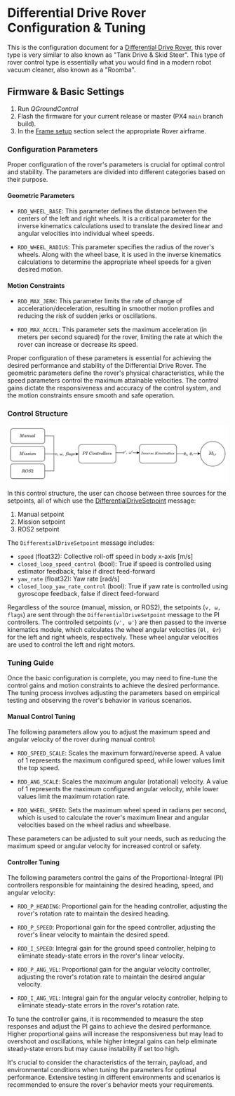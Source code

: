 # Differential Drive Rover Configuration & Tuning

This is the configuration document for a [Differential Drive Rover](../airframes/airframe_reference.md#rover_rover_aion_robotics_r1_ugv), this rover type is very similar to also known as "Tank Drive & Skid Steer". This type of rover control type is essentially what you would find in a modern robot vacuum cleaner, also known as a "Roomba". 

## Firmware & Basic Settings 

1. Run _QGroundControl_
2. Flash the firmware for your current release or master (PX4 `main` branch build).
3. In the [Frame setup](../config/airframe.md) section select the appropriate Rover airframe.

### Configuration Parameters

Proper configuration of the rover's parameters is crucial for optimal control and stability. The parameters are divided into different categories based on their purpose.

#### Geometric Parameters

- `RDD_WHEEL_BASE`: This parameter defines the distance between the centers of the left and right wheels. It is a critical parameter for the inverse kinematics calculations used to translate the desired linear and angular velocities into individual wheel speeds.

- `RDD_WHEEL_RADIUS`: This parameter specifies the radius of the rover's wheels. Along with the wheel base, it is used in the inverse kinematics calculations to determine the appropriate wheel speeds for a given desired motion.

#### Motion Constraints

- `RDD_MAX_JERK`: This parameter limits the rate of change of acceleration/deceleration, resulting in smoother motion profiles and reducing the risk of sudden jerks or oscillations.

- `RDD_MAX_ACCEL`: This parameter sets the maximum acceleration (in meters per second squared) for the rover, limiting the rate at which the rover can increase or decrease its speed.

Proper configuration of these parameters is essential for achieving the desired performance and stability of the Differential Drive Rover. The geometric parameters define the rover's physical characteristics, while the speed parameters control the maximum attainable velocities. The control gains dictate the responsiveness and accuracy of the control system, and the motion constraints ensure smooth and safe operation.

### Control Structure

![alt text](../../assets/config/rover/rover_control.png)

In this control structure, the user can choose between three sources for the setpoints, all of which use the [DifferentialDriveSetpoint](../msg_docs/DifferentialDriveSetpoint.md) message:

1. Manual setpoint
2. Mission setpoint
3. ROS2 setpoint

The `DifferentialDriveSetpoint` message includes:

- `speed` (float32): Collective roll-off speed in body x-axis [m/s]
- `closed_loop_speed_control` (bool): True if speed is controlled using estimator feedback, false if direct feed-forward
- `yaw_rate` (float32): Yaw rate [rad/s]
- `closed_loop_yaw_rate_control` (bool): True if yaw rate is controlled using gyroscope feedback, false if direct feed-forward

Regardless of the source (manual, mission, or ROS2), the setpoints (`v, ω, flags`) are sent through the `DifferentialDriveSetpoint` message to the PI controllers. The controlled setpoints (`v', ω'`) are then passed to the inverse kinematics module, which calculates the wheel angular velocities (`θl, θr`) for the left and right wheels, respectively. These wheel angular velocities are used to control the left and right motors.

### Tuning Guide

Once the basic configuration is complete, you may need to fine-tune the control gains and motion constraints to achieve the desired performance. The tuning process involves adjusting the parameters based on empirical testing and observing the rover's behavior in various scenarios.

#### Manual Control Tuning

The following parameters allow you to adjust the maximum speed and angular velocity of the rover during manual control:

- `RDD_SPEED_SCALE`: Scales the maximum forward/reverse speed. A value of 1 represents the maximum configured speed, while lower values limit the top speed.
  
- `RDD_ANG_SCALE`: Scales the maximum angular (rotational) velocity. A value of 1 represents the maximum configured angular velocity, while lower values limit the maximum rotation rate.
  
- `RDD_WHEEL_SPEED`: Sets the maximum wheel speed in radians per second, which is used to calculate the rover's maximum linear and angular velocities based on the wheel radius and wheelbase.

These parameters can be adjusted to suit your needs, such as reducing the maximum speed or angular velocity for increased control or safety.

#### Controller Tuning

The following parameters control the gains of the Proportional-Integral (PI) controllers responsible for maintaining the desired heading, speed, and angular velocity:

- `RDD_P_HEADING`: Proportional gain for the heading controller, adjusting the rover's rotation rate to maintain the desired heading.
  
- `RDD_P_SPEED`: Proportional gain for the speed controller, adjusting the rover's linear velocity to maintain the desired speed.
  
- `RDD_I_SPEED`: Integral gain for the ground speed controller, helping to eliminate steady-state errors in the rover's linear velocity.
  
- `RDD_P_ANG_VEL`: Proportional gain for the angular velocity controller, adjusting the rover's rotation rate to maintain the desired angular velocity.
  
- `RDD_I_ANG_VEL`: Integral gain for the angular velocity controller, helping to eliminate steady-state errors in the rover's rotation rate.

To tune the controller gains, it is recommended to measure the step responses and adjust the PI gains to achieve the desired performance. Higher proportional gains will increase the responsiveness but may lead to overshoot and oscillations, while higher integral gains can help eliminate steady-state errors but may cause instability if set too high.

It's crucial to consider the characteristics of the terrain, payload, and environmental conditions when tuning the parameters for optimal performance. Extensive testing in different environments and scenarios is recommended to ensure the rover's behavior meets your requirements.



